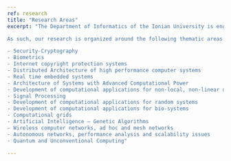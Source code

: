 ```yaml
---
ref: research
title: "Research Areas"
excerpt: "The Department of Informatics of the Ionian University is engaged in leading research that spans the theoretical and applied. The department’s research activities are orientated towards the development of novel applications in the research areas of Information Systems and Humanistic Informatics.

As such, our research is organized around the following thematic areas:

- Security-Cryptography
- Biometrics
- Internet copyright protection systems
- Distributed Architecture of high performance computer systems
- Real time embedded systems
- Architecture of Systems with Advanced Computational Power
- Development of computational applications for non-local, non-linear dynamic systems
- Signal Processing
- Development of computational applications for random systems
- Development of computational applications for bio-systems
- Computational grids
- Artificial Intelligence – Genetic Algorithms
- Wireless computer networks, ad hoc and mesh networks
- Autonomous networks, performance analysis and scalability issues
- Quantum and Unconventional Computing"

---
```

